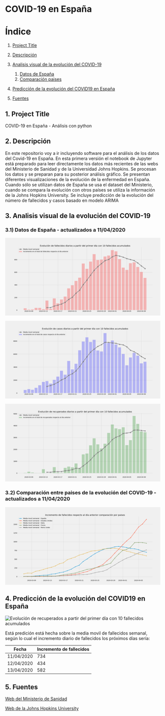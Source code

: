 # COVID-19 en España

# Índice
1. [Project Title](#Project_Title)
2. [Descripción](#Descripción)
3. [Analisis visual de la evolución del COVID-19](#Analisis_visual)
    1. [Datos de España](#Dato_España)
	2. [Comparación paises](#paises)

4. [Predicción de la evolución del COVID19 en España](#Predicción)
5. [Fuentes](#Fuentes)


## 1. Project Title <a name="Project_Title"></a>
COVID-19 en España - Análisis con python

## 2. Descripción <a name="Descripción"></a>
En este repositorio voy a ir incluyendo software para el análisis de los datos del Covid-19 en España. En esta primera versión el notebook de Jupyter está preparado para leer directamente los datos más recientes de las webs del Ministerio de Sanidad y de la Universidad Johns Hopkins. Se procesan los datos y se preparan para su posterior análisis gráfico. Se presentan diferentes visualizaciones de la evolución de la enfermedad en España. Cuando sólo se utilizan datos de España se usa el dataset del Ministerio, cuando se compara la evolución con otros países se utiliza la información de la Johns Hopkins University. Se incluye predicción de la evolución del número de fallecidos y casos basado en modelo ARIMA


## 3. Analisis visual de la evolución del COVID-19 <a name="Analisis_visual"></a>

### 3.1) Datos de España - **actualizados a 11/04/2020** <a name="Dato_España"></a>

![Evolución de fallecidos a partir del primer día con 10 fallecidos acumulados](/resources/imagenes/fallecidos.png)

![Evolución de casos a partir del primer día con 10 fallecidos acumulados](/resources/imagenes/casos.png)

![Evolución de recuperados a partir del primer día con 10 fallecidos acumulados](/resources/imagenes/recuperados.png)


### 3.2) Comparación entre paises de la evolución del COVID-19 - **actualizados a 11/04/2020** <a name="paises"></a>

![Evolución de recuperados a partir del primer día con 10 fallecidos acumulados](/resources/imagenes/paises.png)


## 4. Predicción de la evolución del COVID19 en España <a name="Predicción"></a>

![Evolución de recuperados a partir del primer día con 10 fallecidos acumulados](/resources/imagenes/predicción.png)

Está predición está hecha sobre la media movil de fallecidos semanal, según lo cual el incremento diario de fallecidos los próximos días sería:

Fecha | Incremento de fallecidos
------------ | -------------
11/04/2020 | 734
12/04/2020 | 434
13/04/2020 | 582

## 5. Fuentes <a name="Fuentes"></a>

[Web del Ministerio de Sanidad](https://covid19.isciii.es/)

[Web de la Johns Hopkins University](https://raw.githubusercontent.com/CSSEGISandData/COVID-19/)




